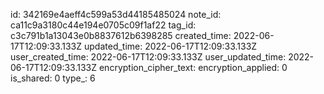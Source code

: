 id: 342169e4aeff4c599a53d44185485024
note_id: ca11c9a3180c44e194e0705c09f1af22
tag_id: c3c791b1a13043e0b8837612b6398285
created_time: 2022-06-17T12:09:33.133Z
updated_time: 2022-06-17T12:09:33.133Z
user_created_time: 2022-06-17T12:09:33.133Z
user_updated_time: 2022-06-17T12:09:33.133Z
encryption_cipher_text: 
encryption_applied: 0
is_shared: 0
type_: 6